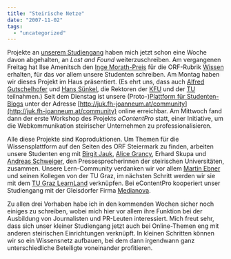 ```yaml
---
title: "Steirische Netze"
date: "2007-11-02"
tags: 
  - "uncategorized"
---
```


Projekte an [unserem Studiengang](http://www.fh-joanneum.at/aw/home/Studienangebot/fachbereich_internationale_wirtschaft/~czf/juk/?lan=de "Journalismus und Unternehmenskommunikation | Journalismus und Unternehmenskommunikation | FH JOANNEUM Gesellschaft mbH :: University of applied sciences") haben mich jetzt schon eine Woche davon abgehalten, an _Lost and Found_ weiterzuschreiben. Am vergangenen Freitag hat Ilse Amenitsch den [Inge Morath-Preis](http://www.verwaltung.steiermark.at/cms/ziel/7721074/DE/ "Inge Morath-Preis für Wissenschafts-Publizistik : Land Steiermark") für die ORF-Rubrik [Wissen](http://steiermark.orf.at/magazin/immergutdrauf/wissen/ "Wissen - Steiermark-Magazin") erhalten, für das vor allem unsere Studenten schreiben. Am Montag haben wir dieses Projekt im Haus präsentiert. (Es ehrt uns, dass auch [Alfred Gutschelhofer](http://de.wikipedia.org/wiki/Alfred_Gutschelhofer "Alfred Gutschelhofer - Wikipedia") und [Hans Sünkel](http://de.wikipedia.org/wiki/Hans_S%C3%BCnkel "Hans Sünkel - Wikipedia"), die Rektoren der [KFU](http://www.uni-graz.at/ "Karl-Franzens-Universitaet Graz") und der [TU](http://portal.tugraz.at/portal/page?_pageid=75,1&_dad=portal&_schema=PORTAL "TU Graz") teilnahmen.) Seit dem Dienstag ist unsere (Proto-)[Plattform für Studenten-Blogs](http://juk.fh-joanneum.at/community) unter der Adresse [http://juk.fh-joanneum.at/community](http://juk.fh-joanneum.at/community) online erreichbar. Am Mittwoch fand dann der erste Workshop des Projekts _eContentPro_ statt, einer Initiative, um die Webkommunikation steirischer Unternehmen zu professionalisieren.

Alle diese Projekte sind Koproduktionen. Um Themen für die Wissensplattform auf den Seiten des ORF Steiermark zu finden, arbeiten unsere Studenten eng mit [Birgit Jauk](http://www.meduni-graz.at/presse/team.html "Medizinische Universitaet Graz :: Presse"), [Alice Grancy](https://online.tu-graz.ac.at/tug_online/visitenkarte.show_vcard?pPersonenId=6C48120930697ED9&pPersonenGruppe=3 "Visitenkarte von Senarclens de Grancy, Alice Bettina; Mag.rer.soc.oec. - TUGonline - Technische Universität Graz"), Erhard Skupa und [Andreas Schweiger](http://www.uni-graz.at/ains2www/ains2www_team.htm "Karl-Franzens-Universitat Graz - TEAM"), den Pressesprecherinnen der steirischen Universitäten, zusammen. Unsere Lern-Community verdanken wir vor allem [Martin Ebner](http://www.martinebner.at/ "www.martinebner.at") und seinen Kollegen von der TU Graz, im nächsten Schritt werden wir sie mit dem [TU Graz LearnLand](https://tugll.tugraz.at/ "TU Graz LearnLand") verknüpfen. Bei eContentPro kooperiert unser Studiengang mit der Gleisdorfer Firma [Medianova](http://www.medianova.at/default.asp "medianova Winter OEG - Webdesign, Telekommunikation, EDV-Gesamtlösungen, Digitale Langzeitvideoaufzeichnung").

Zu allen drei Vorhaben habe ich in den kommenden Wochen sicher noch einiges zu schreiben, wobei mich hier vor allem ihre Funktion bei der Ausbildung von Journalisten und PR-Leuten interessiert. Mich freut sehr, dass sich unser kleiner Studiengang jetzt auch bei Online-Themen eng mit anderen steirischen Einrichtungen verknüpft. In kleinen Schritten können wir so ein Wissensnetz aufbauen, bei dem dann irgendwann ganz unterschiedliche Beteiligte voneinander profitieren.
